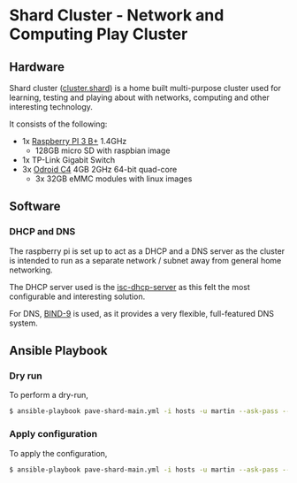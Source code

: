 # Shard Cluster - Network and Computing Play Cluster

## Hardware

Shard cluster ([cluster.shard](https://cluster.shard)) is a home built multi-purpose
cluster used for learning, testing and playing about with networks,
computing and other interesting technology.

It consists of the following:
    
- 1x [Raspberry PI 3 B+](https://www.raspberrypi.com/products/raspberry-pi-3-model-b-plus/) 1.4GHz
  - 128GB micro SD with raspbian image
- 1x TP-Link Gigabit Switch
- 3x [Odroid C4](https://www.odroid.co.uk/index.php?route=product/product&product_id=1027) 4GB 2GHz 64-bit quad-core
  - 3x 32GB eMMC modules with linux images

## Software

### DHCP and DNS

The raspberry pi is set up to act as a DHCP and a DNS server
as the cluster is intended to run as a separate network / subnet
away from general home networking.

The DHCP server used is the [isc-dhcp-server](https://www.isc.org/dhcp/)
as this felt the most configurable and interesting solution.

For DNS, [BIND-9](https://www.isc.org/bind/) is used, as it provides
a very flexible, full-featured DNS system.

## Ansible Playbook

### Dry run

To perform a dry-run,

```bash
$ ansible-playbook pave-shard-main.yml -i hosts -u martin --ask-pass --become --check
```

### Apply configuration

To apply the configuration,

```bash
$ ansible-playbook pave-shard-main.yml -i hosts -u martin --ask-pass --become
```
